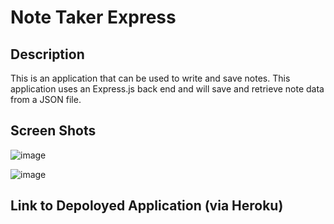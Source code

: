 # Note Taker Express

## Description
This is an application that can be used to write and save notes. This application uses an Express.js back end and will save and retrieve note data from a JSON file.

## Screen Shots
![image](https://user-images.githubusercontent.com/97492722/163878754-017a6493-a44c-4a5f-94be-46ba8cb5aa18.png)

![image](https://user-images.githubusercontent.com/97492722/163878842-b0d2e23b-0ac6-4ef1-8dfa-9dd275d68ed7.png)

## Link to Depoloyed Application (via Heroku)
